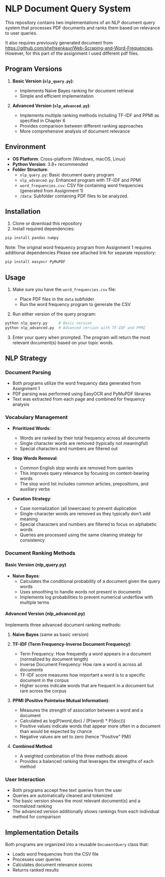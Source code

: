 # NLP Document Query System
This repository contains two implementations of an NLP document query system that processes PDF documents and ranks them based on relevance to user queries.

It also requires previously generated document from https://github.com/shefreenkaur/Web-Scraping-and-Word-Frequencies. 
However, for this part of the assignment I used different pdf files.


## Program Versions

1. **Basic Version (`nlp_query.py`)**: 
   - Implements Naive Bayes ranking for document retrieval
   - Simple and efficient implementation

2. **Advanced Version (`nlp_advanced.py`)**:
   - Implements multiple ranking methods including TF-IDF and PPMI as specified in Chapter 6
   - Provides comparison between different ranking approaches
   - More comprehensive analysis of document relevance

## Environment

- **OS Platform**: Cross-platform (Windows, macOS, Linux)
- **Python Version**: 3.8+ recommended
- **Folder Structure**:
  - `nlp_query.py`: Basic document query program
  - `nlp_advanced.py`: Enhanced program with TF-IDF and PPMI
  - `word_frequencies.csv`: CSV file containing word frequencies (generated from Assignment 1)
  - `/data`: Subfolder containing PDF files to be analyzed.

## Installation

1. Clone or download this repository
2. Install required dependencies:

```bash
pip install pandas numpy
```

Note: The original word frequency program from Assignment 1 requires additional dependencies
Please see attached link for separate repository:
```bash
pip install easyocr PyMuPDF
```

## Usage

1. Make sure you have the `word_frequencies.csv` file:
   - Place PDF files in the `data` subfolder
   - Run the word frequency program to generate the CSV

2. Run either version of the query program:
```bash
python nlp_query.py     # Basic version
python nlp_advanced.py  # Advanced version with TF-IDF and PPMI
```

3. Enter your query when prompted. The program will return the most relevant document(s) based on your topic words.

## NLP Strategy

### Document Parsing
- Both programs utilize the word frequency data generated from Assignment 1
- PDF parsing was performed using EasyOCR and PyMuPDF libraries
- Text was extracted from each page and combined for frequency analysis

### Vocabulary Management
- **Prioritized Words**: 
  - Words are ranked by their total frequency across all documents
  - Single character words are removed (typically not meaningful)
  - Special characters and numbers are filtered out
  
- **Stop Words Removal**:
  - Common English stop words are removed from queries
  - This improves query relevance by focusing on content-bearing words
  - The stop word list includes common articles, prepositions, and auxiliary verbs

- **Curation Strategy**:
  - Case normalization (all lowercase) to prevent duplication
  - Single-character words are removed as they typically don't add meaning
  - Special characters and numbers are filtered to focus on alphabetic words
  - Queries are processed using the same cleaning strategy for consistency

### Document Ranking Methods

#### Basic Version (nlp_query.py)
- **Naive Bayes**:
  - Calculates the conditional probability of a document given the query words
  - Uses smoothing to handle words not present in documents
  - Implements log probabilities to prevent numerical underflow with multiple terms

#### Advanced Version (nlp_advanced.py)
Implements three advanced document ranking methods:

1. **Naive Bayes** (same as basic version)

2. **TF-IDF (Term Frequency-Inverse Document Frequency)**:
   - Term Frequency: How frequently a word appears in a document (normalized by document length)
   - Inverse Document Frequency: How rare a word is across all documents
   - TF-IDF score measures how important a word is to a specific document in the corpus
   - Higher scores indicate words that are frequent in a document but rare across the corpus

3. **PPMI (Positive Pointwise Mutual Information)**:
   - Measures the strength of association between a word and a document
   - Calculated as log(P(word,doc) / (P(word) * P(doc)))
   - Positive values indicate words that appear more often in a document than would be expected by chance
   - Negative values are set to zero (hence "Positive" PMI)

4. **Combined Method**:
   - A weighted combination of the three methods above
   - Provides a balanced ranking that leverages the strengths of each method

### User Interaction
- Both programs accept free text queries from the user
- Queries are automatically cleaned and tokenized
- The basic version shows the most relevant document(s) and a normalized ranking
- The advanced version additionally shows rankings from each individual method for comparison

## Implementation Details

Both programs are organized into a reusable `DocumentQuery` class that:
- Loads word frequencies from the CSV file
- Processes user queries
- Calculates document relevance scores
- Returns ranked results

